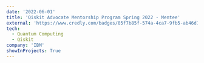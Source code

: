 ```yaml
---
date: '2022-06-01'
title: 'Qiskit Advocate Mentorship Program Spring 2022 - Mentee'
external: 'https://www.credly.com/badges/05f7b85f-574a-4ca7-9fb5-ab46d15e5f3c'
tech:
  - Quantum Computing
  - Qiskit
company: 'IBM'
showInProjects: True
---
```

